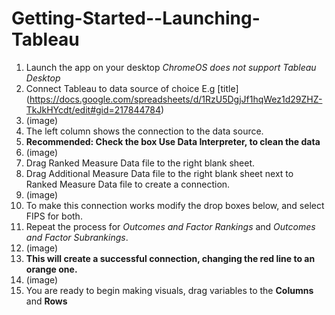 # Getting-Started--Launching-Tableau
1. Launch the app on your desktop *ChromeOS does not support Tableau Desktop*
2. Connect Tableau to data source of choice E.g [title] (https://docs.google.com/spreadsheets/d/1RzU5DgjJf1hqWez1d29ZHZ-TkJkHYcdt/edit#gid=217844784)
3. (image)
4. The left column shows the connection to the data source.
5.  **Recommended: Check the box Use Data Interpreter, to clean the data**
6. (image)
7. Drag Ranked Measure Data file to the right blank sheet. 
8. Drag Additional Measure Data file to the right blank sheet next to Ranked Measure Data file to create a connection.
9. (image)
10. To make this connection works modify the drop boxes below, and select FIPS for both.
11. Repeat the process for *Outcomes and Factor Rankings* and *Outcomes and Factor Subrankings*.
12. (image)
13. **This will create a successful connection, changing the red line to an orange one.**
14. (image)
15. You are ready to begin making visuals, drag variables to the **Columns** and **Rows**
